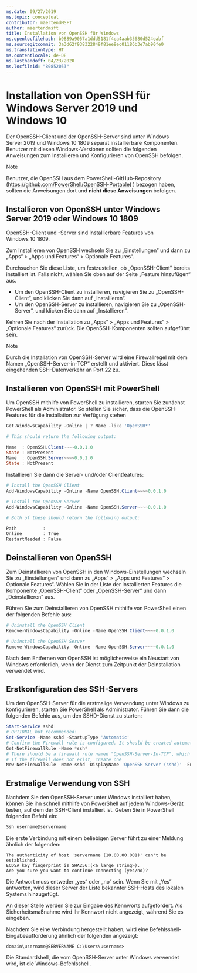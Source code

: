 ```yaml
---
ms.date: 09/27/2019
ms.topic: conceptual
contributor: maertendMSFT
author: maertendmsft
title: Installation von OpenSSH für Windows
ms.openlocfilehash: b9889a9057a1ddd5181f4ea4aab35680d524eabf
ms.sourcegitcommit: 3a3d62f938322849f81ee9ec01186b3e7ab90fe0
ms.translationtype: HT
ms.contentlocale: de-DE
ms.lasthandoff: 04/23/2020
ms.locfileid: "80852053"
---
```

# <a name="installation-of-openssh-for-windows-server-2019-and-windows-10"></a>Installation von OpenSSH für Windows Server 2019 und Windows 10 #

Der OpenSSH-Client und der OpenSSH-Server sind unter Windows Server 2019 und Windows 10 1809 separat installierbare Komponenten.
Benutzer mit diesen Windows-Versionen sollten die folgenden Anweisungen zum Installieren und Konfigurieren von OpenSSH befolgen. 

> [!NOTE] 
> Benutzer, die OpenSSH aus dem PowerShell-GitHub-Repository (https://github.com/PowerShell/OpenSSH-Portable) ) bezogen haben, sollten die Anweisungen dort und __nicht diese Anweisungen__ befolgen. 


## <a name="installing-openssh-from-the-settings-ui-on-windows-server-2019-or-windows-10-1809"></a>Installieren von OpenSSH unter Windows Server 2019 oder Windows 10 1809

OpenSSH-Client und -Server sind Installierbare Features von Windows 10 1809. 

Zum Installieren von OpenSSH wechseln Sie zu „Einstellungen“ und dann zu „Apps“ > „Apps und Features“ > Optionale Features“. 

Durchsuchen Sie diese Liste, um festzustellen, ob „OpenSSH-Client“ bereits installiert ist. Falls nicht, wählen Sie oben auf der Seite „Feature hinzufügen“ aus. 

* Um den OpenSSH-Client zu installieren, navigieren Sie zu „OpenSSH-Client“, und klicken Sie dann auf „Installieren“. 
* Um den OpenSSH-Server zu installieren, navigieren Sie zu „OpenSSH-Server“, und klicken Sie dann auf „Installieren“. 

Kehren Sie nach der Installation zu „Apps“ > „Apps und Features“ > „Optionale Features“ zurück. Die OpenSSH-Komponenten sollten aufgeführt sein.

> [!NOTE]
> Durch die Installation von OpenSSH-Server wird eine Firewallregel mit dem Namen „OpenSSH-Server-in-TCP“ erstellt und aktiviert. Diese lässt eingehenden SSH-Datenverkehr an Port 22 zu. 

## <a name="installing-openssh-with-powershell"></a>Installieren von OpenSSH mit PowerShell 

Um OpenSSH mithilfe von PowerShell zu installieren, starten Sie zunächst PowerShell als Administrator.
So stellen Sie sicher, dass die OpenSSH-Features für die Installation zur Verfügung stehen

```powershell
Get-WindowsCapability -Online | ? Name -like 'OpenSSH*'

# This should return the following output:

Name  : OpenSSH.Client~~~~0.0.1.0
State : NotPresent
Name  : OpenSSH.Server~~~~0.0.1.0
State : NotPresent
```

Installieren Sie dann die Server- und/oder Clientfeatures:

```powershell
# Install the OpenSSH Client
Add-WindowsCapability -Online -Name OpenSSH.Client~~~~0.0.1.0

# Install the OpenSSH Server
Add-WindowsCapability -Online -Name OpenSSH.Server~~~~0.0.1.0

# Both of these should return the following output:

Path          :
Online        : True
RestartNeeded : False
```

## <a name="uninstalling-openssh"></a>Deinstallieren von OpenSSH

Zum Deinstallieren von OpenSSH in den Windows-Einstellungen wechseln Sie zu „Einstellungen“ und dann zu „Apps“ > „Apps und Features“ > Optionale Features“. Wählen Sie in der Liste der installierten Features die Komponente „OpenSSH-Client“ oder „OpenSSH-Server“ und dann „Deinstallieren“ aus.

Führen Sie zum Deinstallieren von OpenSSH mithilfe von PowerShell einen der folgenden Befehle aus:

```powershell
# Uninstall the OpenSSH Client
Remove-WindowsCapability -Online -Name OpenSSH.Client~~~~0.0.1.0

# Uninstall the OpenSSH Server
Remove-WindowsCapability -Online -Name OpenSSH.Server~~~~0.0.1.0
```

Nach dem Entfernen von OpenSSH ist möglicherweise ein Neustart von Windows erforderlich, wenn der Dienst zum Zeitpunkt der Deinstallation verwendet wird.


## <a name="initial-configuration-of-ssh-server"></a>Erstkonfiguration des SSH-Servers

Um den OpenSSH-Server für die erstmalige Verwendung unter Windows zu konfigurieren, starten Sie PowerShell als Administrator. Führen Sie dann die folgenden Befehle aus, um den SSHD-Dienst zu starten:

```powershell
Start-Service sshd
# OPTIONAL but recommended:
Set-Service -Name sshd -StartupType 'Automatic'
# Confirm the Firewall rule is configured. It should be created automatically by setup. 
Get-NetFirewallRule -Name *ssh*
# There should be a firewall rule named "OpenSSH-Server-In-TCP", which should be enabled
# If the firewall does not exist, create one
New-NetFirewallRule -Name sshd -DisplayName 'OpenSSH Server (sshd)' -Enabled True -Direction Inbound -Protocol TCP -Action Allow -LocalPort 22
```

## <a name="initial-use-of-ssh"></a>Erstmalige Verwendung von SSH

Nachdem Sie den OpenSSH-Server unter Windows installiert haben, können Sie ihn schnell mithilfe von PowerShell auf jedem Windows-Gerät testen, auf dem der SSH-Client installiert ist. Geben Sie in PowerShell folgenden Befehl ein: 

```powershell
Ssh username@servername
```

Die erste Verbindung mit einem beliebigen Server führt zu einer Meldung ähnlich der folgenden:

```
The authenticity of host 'servername (10.00.00.001)' can't be established.
ECDSA key fingerprint is SHA256:(<a large string>).
Are you sure you want to continue connecting (yes/no)?
```

Die Antwort muss entweder „yes“ oder „no“ sein. Wenn Sie mit „Yes“ antworten, wird dieser Server der Liste bekannter SSH-Hosts des lokalen Systems hinzugefügt.

An dieser Stelle werden Sie zur Eingabe des Kennworts aufgefordert. Als Sicherheitsmaßnahme wird Ihr Kennwort nicht angezeigt, während Sie es eingeben. 

Nachdem Sie eine Verbindung hergestellt haben, wird eine Befehlsshell-Eingabeaufforderung ähnlich der folgenden angezeigt:

```
domain\username@SERVERNAME C:\Users\username>
```

Die Standardshell, die vom OpenSSH-Server unter Windows verwendet wird, ist die Windows-Befehlsshell. 

